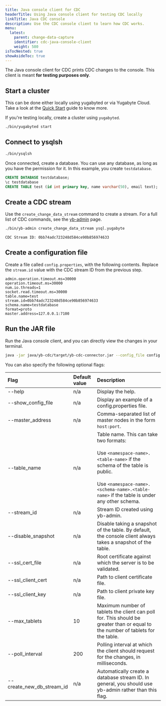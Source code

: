 ```yaml
---
title: Java console client for CDC
headerTitle: Using Java console client for testing CDC locally
linkTitle: Java CDC console
description: Use the CDC console client to learn how CDC works.
menu:
  latest:
    parent: change-data-capture
    identifier: cdc-java-console-client
    weight: 580
isTocNested: true
showAsideToc: true
---
```


The Java console client for CDC prints CDC changes to the console. This client is meant **for testing purposes only**.

## Start a cluster

This can be done either locally using yugabyted or via Yugabyte Cloud. Take a look at the [Quick Start](https://docs.yugabyte.com/latest/quick-start/) guide to know more.

If you're testing locally, create a cluster using `yugabyted`.

```sh
./bin/yugabyted start
```

## Connect to ysqlsh

```sh
./bin/ysqlsh
```

Once connected, create a database. You can use any database, as long as you have the permission for it. In this example, you create `testdatabase`.

```sql
CREATE DATABASE testdatabase;
\c testdatabase
CREATE TABLE test (id int primary key, name varchar(50), email text);
```

## Create a CDC stream

Use the `create_change_data_stream` command to create a stream. For a full list of CDC commands, see the [yb-admin](../../admin/yb-admin.md#change-data-capture-cdc-commands) page.

```sh
./bin/yb-admin create_change_data_stream ysql.yugabyte
```

```output
CDC Stream ID: 0bb74adc723248d584ce90b856974633
```

## Create a configuration file

Create a file called `config.properties`, with the following contents. Replace the `stream.id` value with the CDC stream ID from the previous step.

```properties
admin.operation.timeout.ms=30000
operation.timeout.ms=30000
num.io.threads=1
socket.read.timeout.ms=30000
table.name=test
stream.id=0bb74adc723248d584ce90b856974633
schema.name=testdatabase
format=proto
master.address=127.0.0.1:7100
```

## Run the JAR file

Run the Java console client, and you can directly view the changes in your terminal.

```bash
java -jar java/yb-cdc/target/yb-cdc-connector.jar --config_file config.properties
```

You can also specify the following optional flags:

| Flag | Default value | Description |
| :--- | :------------ | :---------- |
| --help | n/a | Display the help. |
| --show_config_file | n/a | Display an example of a config.properties file. |
| --master_address | n/a | Comma-separated list of master nodes in the form `host:port`. |
| --table_name | n/a | Table name. This can take two formats:<br/><br/> Use `<namespace-name>.<table-name>` if the schema of the table is public. <br/><br/> Use `<namespace-name>.<schema-name>.<table-name>` if the table is under any other schema. |
| --stream_id | n/a | Stream ID created using yb-admin. |
| --disable_snapshot | n/a | Disable taking a snapshot of the table. By default, the console client always takes a snapshot of the table. |
| --ssl_cert_file | n/a | Root certificate against which the server is to be validated. |
| --ssl_client_cert | n/a | Path to client certificate file. |
| --ssl_client_key | n/a | Path to client private key file. |
| --max_tablets | 10 | Maximum number of tablets the client can poll for. This should be greater than or equal to the number of tablets for the table. |
| --poll_interval | 200 | Polling interval at which the client should request for the changes, in milliseconds. |
| --create_new_db_stream_id | n/a | Automatically create a database stream ID. In general, you should use yb-admin rather than this flag. |
